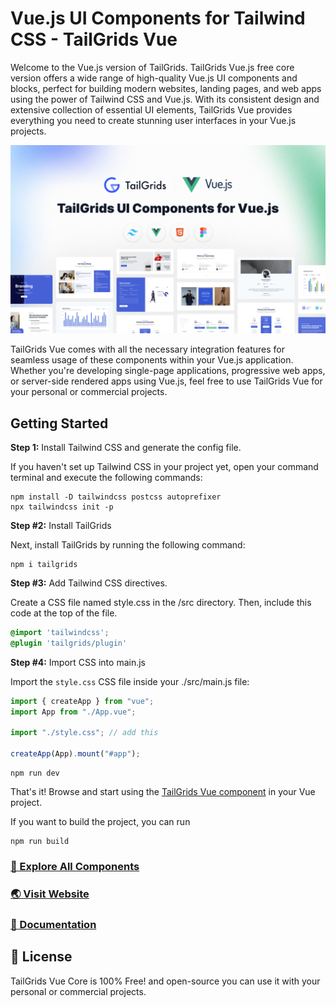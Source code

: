 # Vue.js UI Components for Tailwind CSS - TailGrids Vue

Welcome to the Vue.js version of TailGrids. TailGrids Vue.js free core version offers a wide range of high-quality Vue.js UI components and blocks, perfect for building modern websites, landing pages, and web apps using the power of Tailwind CSS and Vue.js. With its consistent design and extensive collection of essential UI elements, TailGrids Vue provides everything you need to create stunning user interfaces in your Vue.js projects.

[![sneak-peek](https://github.com/TailGrids/tailgrids-vue/blob/main/tailgrids-vue.png)](https://tailgrids.com/components)

TailGrids Vue comes with all the necessary integration features for seamless usage of these components within your Vue.js application. Whether you're developing single-page applications, progressive web apps, or server-side rendered apps using Vue.js, feel free to use TailGrids Vue for your personal or commercial projects.

## Getting Started

**Step 1:** Install Tailwind CSS and generate the config file.

If you haven't set up Tailwind CSS in your project yet, open your command terminal and execute the following commands:

```shellscript copy
npm install -D tailwindcss postcss autoprefixer
npx tailwindcss init -p
```

**Step #2:** Install TailGrids

Next, install TailGrids by running the following command:

```shellscript copy
npm i tailgrids
```

**Step #3:** Add Tailwind CSS directives.

Create a CSS file named style.css in the /src directory. Then, include this code at the top of the file.

```css copy
@import 'tailwindcss';
@plugin 'tailgrids/plugin'
```

**Step #4:** Import CSS into main.js

Import the `style.css` CSS file inside your ./src/main.js file:

```javascript copy
import { createApp } from "vue";
import App from "./App.vue";

import "./style.css"; // add this

createApp(App).mount("#app");
```

```shellscript copy
npm run dev
```

That's it! Browse and start using the [TailGrids Vue component](/components/vue-link) in your Vue project.

If you want to build the project, you can run 
```shellscript copy
npm run build
```


### [🚀 Explore All Components](https://tailgrids.com/components)

### [🌏 Visit Website](https://tailgrids.com)

### [📃 Documentation](https://tailgrids.com/docs)

## 🎁 License

TailGrids Vue Core is 100% Free! and open-source you can use it with your personal or commercial projects.
